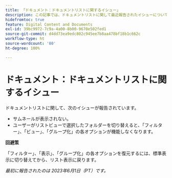 ```yaml
---
title: 「ドキュメント：ドキュメントリストに関するイシュー」
description: この記事では、ドキュメントリストに関して最近報告されたイシューについて説明します。
hidefromtoc: true
feature: Digital Content and Documents
exl-id: 39bc9972-7c9a-4a00-8b00-9670e502fed1
source-git-commit: d4dd73ea9edc802c945ee7b8aa478bf18b1c662c
workflow-type: ht
source-wordcount: '80'
ht-degree: 100%

---
```


# ドキュメント：ドキュメントリストに関するイシュー

<!--This article is on the WF and WFP TOCs. Valid issue, won't fix (Won't fix tab).-->

ドキュメントリストに関して、次のイシューが報告されています。

* サムネールが表示されない。
* ユーザーがリストビューで選択したフォルダーを切り替えると、「フィルター」、「ビュー」、「グループ化」の各オプションが機能しなくなります。

**回避策**

「フィルター」、「表示」、「グループ化」の各オプションを復元するには、標準表示に切り替えてから、リスト表示に戻ります。

_最初に報告されたのは 2023年6月1日（PT）です。_
